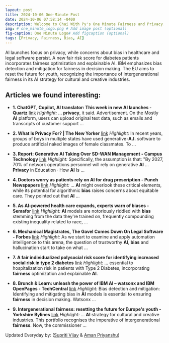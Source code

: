 ```yaml
---
layout: post
title: 2024-10-06 One-Minute Post
date: 2024-10-06 07:58:14 -0400
description: Welcome to Chai With Py's One Minute Fairness and Privacy, which aims to provide you the current happenings in the world of Fairness, Privacy, and AI.
img: # one_minute_logo.png # Add image post (optional)
fig-caption: One Minute Logo# Add figcaption (optional)
tags: [Privacy, Fairness, Bias, AI]
---
```


AI launches focus on privacy, while concerns about bias in healthcare and legal software persist. A new fair risk score for diabetes patients incorporates fairness optimization and explainable AI. IBM emphasizes bias detection and mitigation for fairness in decision making. The EU aims to reset the future for youth, recognizing the importance of intergenerational fairness in its AI strategy for cultural and creative industries.

## Articles we found interesting:

- **1. ChatGPT, Copilot, <b>AI</b> translator: This week in new <b>AI</b> launches - Quartz** [link](https://qz.com/chatgpt-canvas-microsoft-copilot-deepl-ai-translator-1851665862)
_Highlight:_ ... <b>privacy</b>, it said. Advertisement. On the Mostly <b>AI</b> platform, users can upload original text data, such as emails and transcripts of customer support&nbsp;...

- **2. What Is <b>Privacy</b> For? | The New Yorker** [link](https://www.newyorker.com/culture/the-weekend-essay/what-is-privacy-for)
_Highlight:_ In recent years, groups of boys in multiple states have used generative-<b>A.I.</b> software to produce artificial naked images of female classmates. To&nbsp;...

- **3. Report: Generative <b>AI</b> Taking Over SD-WAN Management - Campus Technology** [link](https://campustechnology.com/articles/2024/10/04/report-generative-ai-taking-over-sd-wan-management.aspx)
_Highlight:_ Specifically, the assumption is that: &quot;By 2027, 70% of network operations personnel will rely on generative <b>AI</b> ... <b>Privacy</b> in Education &middot; How <b>AI</b> Is&nbsp;...

- **4. Doctors worry as patients rely on <b>AI</b> for drug prescription - Punch Newspapers** [link](https://punchng.com/doctors-worry-as-patients-rely-on-ai-for-drug-prescription/)
_Highlight:_ ... <b>AI</b> might overlook these critical elements, while its potential for algorithmic <b>bias</b> raises concerns about equitable care. They pointed out that <b>AI</b>&nbsp;...

- **5. As <b>AI</b>-powered health care expands, experts warn of <b>biases</b> - Semafor** [link](https://www.semafor.com/article/10/04/2024/as-ai-powered-health-care-expands-experts-warn-of-biases)
_Highlight:_ <b>AI</b> models are notoriously riddled with <b>bias</b> stemming from the data they&#39;re trained on, frequently compounding existing inequality related to race,&nbsp;...

- **6. Mechanical Magistrates, The Gavel Comes Down On Legal Software - Forbes** [link](https://www.forbes.com/sites/adrianbridgwater/2024/10/05/mechcanical-magistrates-the-gavel-comes-down-on-legal-software/)
_Highlight:_ As we start to examine and apply automation intelligence to this arena, the question of trustworthy <b>AI</b>, <b>bias</b> and hallucination start to take on what&nbsp;...

- **7. A <b>fair</b> individualized polysocial risk score for identifying increased social risk in type 2 diabetes** [link](https://www.nature.com/articles/s41467-024-52960-9)
_Highlight:_ ... essential to hospitalization risk in patients with Type 2 Diabetes, incorporating <b>fairness</b> optimization and explainable <b>AI</b>.

- **8. Brunch &amp; Learn: unleash the power of IBM <b>AI</b> – watsonx and IBM OpenPages - TechCentral** [link](https://techcentral.co.za/power-of-ibm-ai-watsonx-and-ibm-openpages/252910/)
_Highlight:_ Bias detection and mitigation: Identifying and mitigating bias in <b>AI</b> models is essential to ensuring <b>fairness</b> in decision making. Watsonx&nbsp;...

- **9. Intergenerational <b>fairness</b>: resetting the future for Europe&#39;s youth - Yorkshire Bylines** [link](https://yorkshirebylines.co.uk/news/world/intergenerational-fairness-resetting-the-future-for-europes-youth/)
_Highlight:_ ... <b>AI</b> strategy for cultural and creative industries. This portfolio recognises the imperative of intergenerational <b>fairness</b>. Now, the commissioner&nbsp;...


Updated Everyday by: (<a href="https://supritivijay.github.io/">Supriti Vijay</a> & <a href="https://amanpriyanshu.github.io/">Aman Priyanshu</a>)
